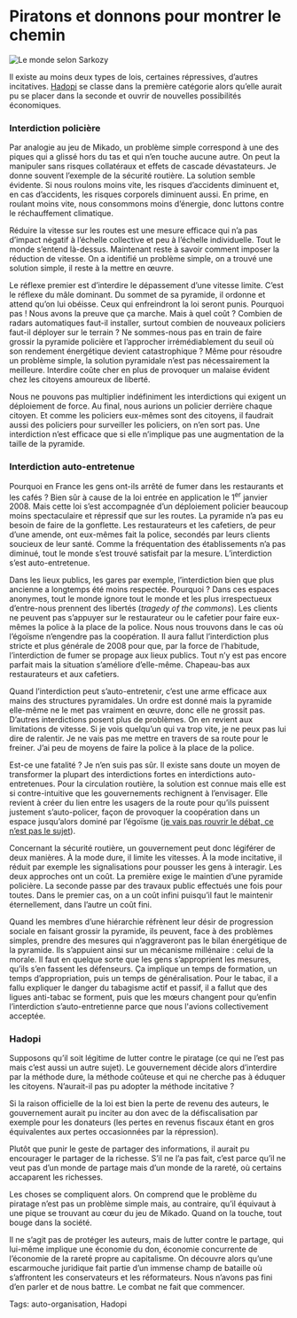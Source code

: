# Piratons et donnons pour montrer le chemin



![Le monde selon Sarkozy](http://blog.tcrouzet.comhttps://tcrouzet.com/images_tc/2009/09/hadopi2.jpg)

Il existe au moins deux types de lois, certaines répressives, d’autres incitatives. [Hadopi](http://blog.tcrouzet.com) se classe dans la première catégorie alors qu’elle aurait pu se placer dans la seconde et ouvrir de nouvelles possibilités économiques.

### Interdiction policière

Par analogie au jeu de Mikado, un problème simple correspond à une des piques qui a glissé hors du tas et qui n’en touche aucune autre. On peut la manipuler sans risques collatéraux et effets de cascade dévastateurs. Je donne souvent l’exemple de la sécurité routière. La solution semble évidente. Si nous roulons moins vite, les risques d’accidents diminuent et, en cas d’accidents, les risques corporels diminuent aussi. En prime, en roulant moins vite, nous consommons moins d’énergie, donc luttons contre le réchauffement climatique.

Réduire la vitesse sur les routes est une mesure efficace qui n’a pas d’impact négatif à l’échelle collective et peu à l’échelle individuelle. Tout le monde s’entend là-dessus. Maintenant reste à savoir comment imposer la réduction de vitesse. On a identifié un problème simple, on a trouvé une solution simple, il reste à la mettre en œuvre.

Le réflexe premier est d’interdire le dépassement d’une vitesse limite. C’est le réflexe du mâle dominant. Du sommet de sa pyramide, il ordonne et attend qu’on lui obéisse. Ceux qui enfreindront la loi seront punis. Pourquoi pas ! Nous avons la preuve que ça marche. Mais à quel coût ? Combien de radars automatiques faut-il installer, surtout combien de nouveaux policiers faut-il déployer sur le terrain ? Ne sommes-nous pas en train de faire grossir la pyramide policière et l’approcher irrémédiablement du seuil où son rendement énergétique devient catastrophique ? Même pour résoudre un problème simple, la solution pyramidale n’est pas nécessairement la meilleure. Interdire coûte cher en plus de provoquer un malaise évident chez les citoyens amoureux de liberté.

Nous ne pouvons pas multiplier indéfiniment les interdictions qui exigent un déploiement de force. Au final, nous aurions un policier derrière chaque citoyen. Et comme les policiers eux-mêmes sont des citoyens, il faudrait aussi des policiers pour surveiller les policiers, on n’en sort pas. Une interdiction n’est efficace que si elle n’implique pas une augmentation de la taille de la pyramide.

### Interdiction auto-entretenue

Pourquoi en France les gens ont-ils arrêté de fumer dans les restaurants et les cafés ? Bien sûr à cause de la loi entrée en application le 1<sup>er</sup> janvier 2008. Mais cette loi s’est accompagnée d’un déploiement policier beaucoup moins spectaculaire et répressif que sur les routes. La pyramide n’a pas eu besoin de faire de la gonflette. Les restaurateurs et les cafetiers, de peur d’une amende, ont eux-mêmes fait la police, secondés par leurs clients soucieux de leur santé. Comme la fréquentation des établissements n’a pas diminué, tout le monde s’est trouvé satisfait par la mesure. L’interdiction s’est auto-entretenue.

Dans les lieux publics, les gares par exemple, l’interdiction bien que plus ancienne a longtemps été moins respectée. Pourquoi ? Dans ces espaces anonymes, tout le monde ignore tout le monde et les plus irrespectueux d’entre-nous prennent des libertés (*tragedy of the commons*). Les clients ne peuvent pas s’appuyer sur le restaurateur ou le cafetier pour faire eux-mêmes la police à la place de la police. Nous nous trouvons dans le cas où l’égoïsme n’engendre pas la coopération. Il aura fallut l’interdiction plus stricte et plus générale de 2008 pour que, par la force de l’habitude, l’interdiction de fumer se propage aux lieux publics. Tout n’y est pas encore parfait mais la situation s’améliore d’elle-même. Chapeau-bas aux restaurateurs et aux cafetiers.

Quand l’interdiction peut s’auto-entretenir, c’est une arme efficace aux mains des structures pyramidales. Un ordre est donné mais la pyramide elle-même ne le met pas vraiment en œuvre, donc elle ne grossit pas. D’autres interdictions posent plus de problèmes. On en revient aux limitations de vitesse. Si je vois quelqu’un qui va trop vite, je ne peux pas lui dire de ralentir. Je ne vais pas me mettre en travers de sa route pour le freiner. J’ai peu de moyens de faire la police à la place de la police.

Est-ce une fatalité ? Je n’en suis pas sûr. Il existe sans doute un moyen de transformer la plupart des interdictions fortes en interdictions auto-entretenues. Pour la circulation routière, la solution est connue mais elle est si contre-intuitive que les gouvernements rechignent à l’envisager. Elle revient à créer du lien entre les usagers de la route pour qu’ils puissent justement s’auto-policer, façon de provoquer la coopération dans un espace jusqu’alors dominé par l’égoïsme ([je vais pas rouvrir le débat, ce n’est pas le sujet](http://blog.tcrouzet.com/2008/06/22/rever-de-routes-plus-securisees/)).

Concernant la sécurité routière, un gouvernement peut donc légiférer de deux manières. À la mode dure, il limite les vitesses. À la mode incitative, il réduit par exemple les signalisations pour pousser les gens à interagir. Les deux approches ont un coût. La première exige le maintien d’une pyramide policière. La seconde passe par des travaux public effectués une fois pour toutes. Dans le premier cas, on a un coût infini puisqu’il faut le maintenir éternellement, dans l’autre un coût fini.

Quand les membres d’une hiérarchie réfrènent leur désir de progression sociale en faisant grossir la pyramide, ils peuvent, face à des problèmes simples, prendre des mesures qui n’aggraveront pas le bilan énergétique de la pyramide. Ils s’appuient ainsi sur un mécanisme millénaire : celui de la morale. Il faut en quelque sorte que les gens s’approprient les mesures, qu’ils s’en fassent les défenseurs. Ça implique un temps de formation, un temps d’appropriation, puis un temps de généralisation. Pour le tabac, il a fallu expliquer le danger du tabagisme actif et passif, il a fallut que des ligues anti-tabac se forment, puis que les mœurs changent pour qu’enfin l’interdiction s’auto-entretienne parce que nous l'avions collectivement acceptée.

### Hadopi

Supposons qu’il soit légitime de lutter contre le piratage (ce qui ne l’est pas mais c’est aussi un autre sujet). Le gouvernement décide alors d’interdire par la méthode dure, la méthode coûteuse et qui ne cherche pas à éduquer les citoyens. N’aurait-il pas pu adopter la méthode incitative ?

Si la raison officielle de la loi est bien la perte de revenu des auteurs, le gouvernement aurait pu inciter au don avec de la défiscalisation par exemple pour les donateurs (les pertes en revenus fiscaux étant en gros équivalentes aux pertes occasionnées par la répression).

Plutôt que punir le geste de partager des informations, il aurait pu encourager le partager de la richesse. S’il ne l’a pas fait, c’est parce qu’il ne veut pas d’un monde de partage mais d’un monde de la rareté, où certains accaparent les richesses.

Les choses se compliquent alors. On comprend que le problème du piratage n’est pas un problème simple mais, au contraire, qu’il équivaut à une pique se trouvant au cœur du jeu de Mikado. Quand on la touche, tout bouge dans la société.

Il ne s’agit pas de protéger les auteurs, mais de lutter contre le partage, qui lui-même implique une économie du don, économie concurrente de l’économie de la rareté propre au capitalisme. On découvre alors qu’une escarmouche juridique fait partie d’un immense champ de bataille où s’affrontent les conservateurs et les réformateurs. Nous n’avons pas fini d’en parler et de nous battre. Le combat ne fait que commencer.

Tags: auto-organisation, Hadopi